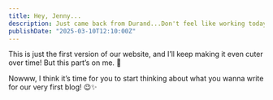 ```yaml
---
title: Hey, Jenny...
description: Just came back from Durand...Don't feel like working today. So...I decided to build a blog website for us right away!
publishDate: "2025-03-10T12:10:00Z"
---
```



This is just the first version of our website, and I’ll keep making it even cuter over time! But this part’s on me. 💖

Nowww, I think it’s time for you to start thinking about what you wanna write for our very first blog! 😉✨
